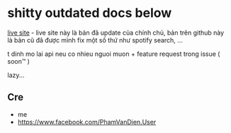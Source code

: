 # shitty outdated docs below
[live site](https://api.sumiproject.net/) - live site này là bản đã update của chính chủ, bản trên github này là bản cũ đã được mình fix một số thứ như spotify search, ...

t dinh mo lai api neu co nhieu nguoi muon + feature request trong issue ( soon:tm: )

lazy...

## Cre

- me
- https://www.facebook.com/PhamVanDien.User
